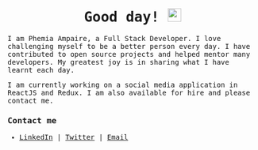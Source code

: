 <samp>
<h1 align="center">Good day! <img src="https://user-images.githubusercontent.com/5679180/79618120-0daffb80-80be-11ea-819e-d2b0fa904d07.gif" width="27px"></h1>

I am Phemia Ampaire, a Full Stack Developer. I love challenging myself to be a better person every day. I have contributed to open source projects and helped mentor many developers. My greatest joy is in sharing what I have learnt each day.

I am currently working on a social media application in ReactJS and Redux. I am also available for hire and please contact me.

### Contact me
- [LinkedIn](https://linkedin.com/in/phemia) | [Twitter](https://www.twitter.com/ampaphem) | [Email](mailto:femayapr@gmail.com)
</samp>
